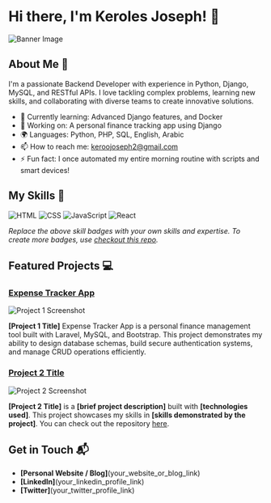 # Hi there, I'm Keroles Joseph! 👋

![Banner Image](https://github.com/user-attachments/assets/394d29ff-3c40-4102-8119-4b407e6e9d89)

## About Me 🚀

I'm a passionate Backend Developer with experience in Python, Django, MySQL, and RESTful APIs. I love tackling complex problems, learning new skills, and collaborating with diverse teams to create innovative solutions.

- 🌱 Currently learning: Advanced Django features, and Docker
- 🔭 Working on: A personal finance tracking app using Django
- 🌍 Languages: Python, PHP, SQL, English, Arabic
- 📫 How to reach me: keroojoseph2@gmail.com
- ⚡ Fun fact: I once automated my entire morning routine with scripts and smart devices!

## My Skills 🧠

![HTML](https://img.shields.io/badge/-HTML-E34F26?style=flat-square&logo=html5&logoColor=white)
![CSS](https://img.shields.io/badge/-CSS-1572B6?style=flat-square&logo=css3&logoColor=white)
![JavaScript](https://img.shields.io/badge/-JavaScript-F7DF1E?style=flat-square&logo=javascript&logoColor=black)
![React](https://img.shields.io/badge/-React-61DAFB?style=flat-square&logo=react&logoColor=black)

*Replace the above skill badges with your own skills and expertise. To create more badges, use [checkout this repo](https://github.com/alexandresanlim/Badges4-README.md-Profile).*

## Featured Projects 💻

### [Expense Tracker App](project_1_link)

![Project 1 Screenshot](project_1_screenshot_url)

**[Project 1 Title]** Expense Tracker App is a personal finance management tool built with Laravel, MySQL, and Bootstrap. This project demonstrates my ability to design database schemas, build secure authentication systems, and manage CRUD operations efficiently.

### [Project 2 Title](project_2_link)

![Project 2 Screenshot](project_2_screenshot_url)

**[Project 2 Title]** is a **[brief project description]** built with **[technologies used]**. This project showcases my skills in **[skills demonstrated by the project]**. You can check out the repository [here](project_2_repository_link).

## Get in Touch 📬

- **[Personal Website / Blog]**(your_website_or_blog_link)
- **[LinkedIn]**(your_linkedin_profile_link)
- **[Twitter]**(your_twitter_profile_link)


